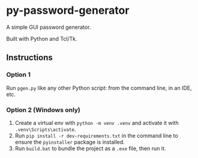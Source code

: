 # py-password-generator
A simple GUI password generator.

Built with Python and Tcl/Tk.
## Instructions
### Option 1
Run `pgen.py` like any other Python script: from the command line, in an IDE, etc.

### Option 2 (Windows only)
1. Create a virtual env with `python -m venv .venv` and activate it with `.venv\Scripts\activate`.
2. Run `pip install -r dev-requirements.txt` in the command line to ensure the `pyinstaller` package is installed.
3. Run `build.bat` to bundle the project as a `.exe` file, then run it.
